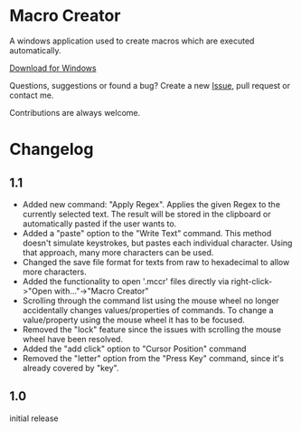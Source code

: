 # Macro Creator
A windows application used to create macros which are executed automatically.

[Download for Windows](https://www.david-weichselbaum.com/user/downloads/Macro%20Creator.exe)

Questions, suggestions or found a bug? Create a new [Issue](https://github.com/damr-/macro-creator/issues), pull request or contact me.

Contributions are always welcome.

# Changelog

## 1.1

- Added new command: "Apply Regex". Applies the given Regex to the currently selected text. The result will be stored in the clipboard or automatically pasted if the user wants to.
- Added a "paste" option to the "Write Text" command. This method doesn't simulate keystrokes, but pastes each individual character. Using that approach, many more characters can be used.
- Changed the save file format for texts from raw to hexadecimal to allow more characters.
- Added the functionality to open '.mccr' files directly via right-click->"Open with..."->"Macro Creator"
- Scrolling through the command list using the mouse wheel no longer accidentally changes values/properties of commands. To change a value/property using the mouse wheel it has to be focused.
- Removed the "lock" feature since the issues with scrolling the mouse wheel have been resolved.
- Added the "add click" option to "Cursor Position" command
- Removed the "letter" option from the "Press Key" command, since it's already covered by "key".

## 1.0
initial release
